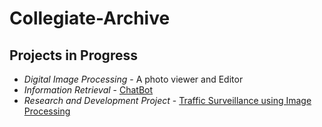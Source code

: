 # Collegiate-Archive

## Projects in Progress

- _Digital Image Processing_ - A photo viewer and Editor
- _Information Retrieval_ - [ChatBot](https://github.com/ShakthiSampath/IR-Chatbot)
- _Research and Development Project_ - [Traffic Surveillance using Image
Processing](https://github.com/ShakthiSampath/RandD-Traffic_Surveillance)

